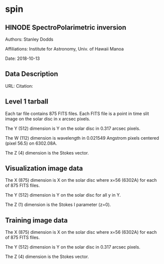 # spin
## HINODE SpectroPolarimetric inversion
Authors: Stanley Dodds

Affiliations: Institute for Astronomy, Univ. of Hawaii Manoa

Date: 2018-10-13

## Data Description
URL: 
Citation: 

## Level 1 tarball
Each tar file contains 875 FITS files.
Each FITS file is a point in time slit image on the solar disc in x arcsec pixels.

The Y (512) dimension is Y on the solar disc in 0.317 arcsec pixels.

The W (112) dimension is wavelength in 0.021549 Angstrom pixels centered (pixel 56.5) on 6302.08A.

The Z (4) dimension is the Stokes vector.

## Visualization image data
The X (875) dimension is X on the solar disc where x=56 (6302A) for each of 875 FITS files.

The Y (512) dimension is Y on the solar disc for all y in Y.

The Z (1) dimension is the Stokes I parameter (z=0).

## Training image data
The X (875) dimension is X on the solar disc where x=56 (6302A) for each of 875 FITS files.

The Y (512) dimension is Y on the solar disc in 0.317 arcsec pixels.

The Z (4) dimension is the Stokes vector.

